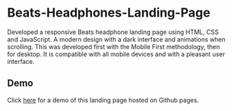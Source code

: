 # Beats-Headphones-Landing-Page

Developed a responsive Beats headphone landing page using HTML, CSS and JavaScript. A modern design with a dark interface and animations when scrolling. This was developed first with the Mobile First methodology, then for desktop. It is compatible with all mobile devices and with a pleasant user interface.

## Demo
Click [here](https://vinesh-yokentiran.github.io/Beats-Headphones-Landing-Page/) for a demo of this landing page hosted on Github pages. 
